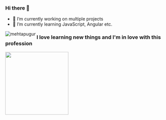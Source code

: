### Hi there 👋

- 🔭 I’m currently working on multiple projects
- 🌱 I’m currently learning JavaScript, Angular etc.

<p><img align="left" src="https://github-readme-stats.vercel.app/api/top-langs?username=mehtapugur&show_icons=true&locale=en&layout=compact" alt="mehtapugur" /></p>


### I love learning new things and I'm in love with this profession

<img height="200px" src="https://media.giphy.com/media/L1R1tvI9svkIWwpVYr/giphy.gif"/>
